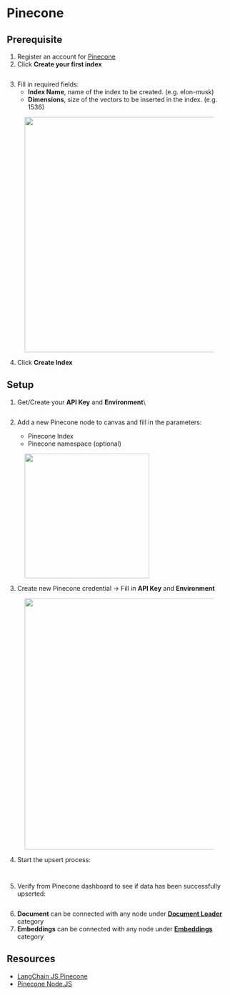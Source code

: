 # Pinecone

## Prerequisite

1. Register an account for [Pinecone](https://www.pinecone.io/)
2. Click **Create your first index**

<figure><img src="../../../.gitbook/assets/image (26).png" alt=""><figcaption></figcaption></figure>

3. Fill in required fields:
   * **Index Name**, name of the index to be created. (e.g. elon-musk)
   * **Dimensions**, size of the vectors to be inserted in the index. (e.g. 1536)

<figure><img src="../../../.gitbook/assets/image (33).png" alt="" width="527"><figcaption></figcaption></figure>

4. Click **Create Index**

## Setup

1.  Get/Create your **API Key** and **Environment**\


    <figure><img src="../../../.gitbook/assets/image (35).png" alt=""><figcaption></figcaption></figure>
2. Add a new Pinecone node to canvas and fill in the parameters:
   * Pinecone Index
   * Pinecone namespace (optional)

<figure><img src="../../../.gitbook/assets/image (1) (1) (1).png" alt="" width="279"><figcaption></figcaption></figure>

3. Create new Pinecone credential -> Fill in **API Key** and **Environment**

<figure><img src="../../../.gitbook/assets/image (2) (1) (1).png" alt="" width="563"><figcaption></figcaption></figure>

4. Start the upsert process:

<figure><img src="../../../.gitbook/assets/Untitled.png" alt=""><figcaption></figcaption></figure>

<figure><img src="../../../.gitbook/assets/image (4) (1) (1).png" alt=""><figcaption></figcaption></figure>

5. Verify from Pinecone dashboard to see if data has been successfully upserted:

<figure><img src="../../../.gitbook/assets/image (5) (1) (1).png" alt=""><figcaption></figcaption></figure>

6. **Document** can be connected with any node under [**Document Loader**](../document-loaders/) category
7. **Embeddings** can be connected with any node under [**Embeddings** ](../embeddings/)category

## Resources

* [LangChain JS Pinecone](https://js.langchain.com/docs/modules/indexes/vector\_stores/integrations/pinecone)
* [Pinecone Node.JS](https://docs.pinecone.io/docs/node-client)
